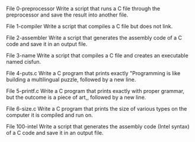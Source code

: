 File 0-preprocessor Write a script that runs a C file through the preprocessor and save the result into another file.

File 1-compiler Write a script that compiles a C file but does not link.

File 2-assembler Write a script that generates the assembly code of a C code and save it in an output file.

File 3-name Write a script that compiles a C file and creates an executable named cisfun.

File 4-puts.c Write a C program that prints exactly "Programming is like building a multilingual puzzle, followed by a new line.

File 5-printf.c Write a C program that prints exactly with proper grammar, but the outcome is a piece of art,, followed by a new line.

File 6-size.c Write a C program that prints the size of various types on the computer it is compiled and run on.

File 100-intel Write a script that generates the assembly code (Intel syntax) of a C code and save it in an output file.
